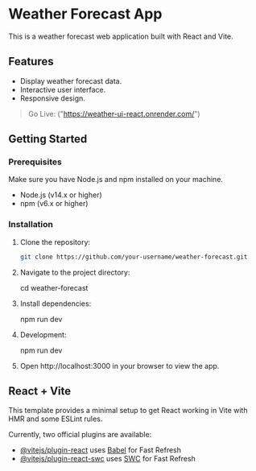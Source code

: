 # Weather Forecast App

This is a weather forecast web application built with React and Vite.

## Features

- Display weather forecast data.
- Interactive user interface.
- Responsive design.
  

> Go Live: ("https://weather-ui-react.onrender.com/")
  


## Getting Started

### Prerequisites

Make sure you have Node.js and npm installed on your machine.

- Node.js (v14.x or higher)
- npm (v6.x or higher)

### Installation

1. Clone the repository:

   ```bash
   git clone https://github.com/your-username/weather-forecast.git


2. Navigate to the project directory:   

   cd weather-forecast


3. Install dependencies:

   npm run dev


4. Development:

   npm run dev

 
5. Open http://localhost:3000 in your browser to view the app.











## React + Vite

This template provides a minimal setup to get React working in Vite with HMR and some ESLint rules.

Currently, two official plugins are available:

- [@vitejs/plugin-react](https://github.com/vitejs/vite-plugin-react/blob/main/packages/plugin-react/README.md) uses [Babel](https://babeljs.io/) for Fast Refresh
- [@vitejs/plugin-react-swc](https://github.com/vitejs/vite-plugin-react-swc) uses [SWC](https://swc.rs/) for Fast Refresh


